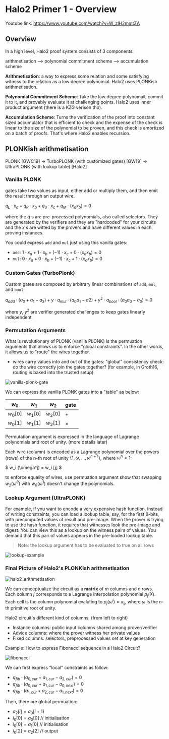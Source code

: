 Halo2 Primer 1 - Overview
=========================

Youtube link: https://www.youtube.com/watch?v=W_zlH2mmtZA

## Overview

In a high level, Halo2 proof system consists of 3 components:

arithmetisation --> polynomial commitment scheme --> accumulation scheme

**Arithmetisation**: a way to express some relation and some satisfying witness to the relation as a low degree polynomial. Halo2 uses PLONKish arithmetisation.

**Polynomial Commitment Scheme**: Take the low degree polynomail, commit it to it, and provably evaluate it at challenging points. Halo2 uses inner product argument (there is a KZG verison tho).

**Accumulation Scheme**: Turns the verification of the proof into constant sized accumulator that is efficient to check and the expense of the check is linear to the size of the polynomial to be proven, and this check is amortized on a batch of proofs. That's where Halo2 enables recursion.

## PLONKish arithmetisation

PLONK [GWC19] -> TurboPLONK (with customized gates) [GW19] -> UltraPLONK (with lookup table) [Halo2]

### Vanilla PLONK

gates take two values as input, either add or multiply them, and then emit the result through an output wire.

$q_L \cdot x_a + q_R \cdot x_b + q_0 \cdot x_c + q_M \cdot (x_a x_b) = 0$

where the $q$ s are pre-processed polynomials, also called selectors.  They are generated by the verifiers and they are "hardcoded" for your circuits and the $x$ s are witted by the provers and have different values in each proving instances.

You could express `add` and `mul` just using this vanilla gates:

* `add`: $1 \cdot x_a + 1 \cdot x_b + (-1) \cdot x_c + 0 \cdot (x_a x_b) = 0$
* `mul`: $0 \cdot x_a + 0 \cdot x_b + (-1) \cdot x_c + 1 \cdot (x_a x_b) = 0$


### Custom Gates (TurboPlonk)

Custom gates are composed by arbitrary linear combinations of `add`, `mul`, and `bool`:

$q_{add} \cdot (a_0 + a_1 - a_2) + y \cdot q_{mul} \cdot (a_0 a_1 - a2) + y^2 \cdot q_{bool} \cdot (a_0 a_0 - a_0) = 0$

where $y$, $y^2$ are verifier generated challenges to keep gates linearly independent.

### Permutation Arguments

What is revolutionary of PLONK (vanilla PLONK) is the permuation arguments that allows us to enforce "global constraints". In the other words, it allows us to "route" the wires together.

- wires carry values into and out of the gates: "global" consistency check: do the wire correctly join the gates together?
  (for example, in Groth16, routing is baked into the trusted setup)

![vanilla-plonk-gate](img/vanilla_plonk_gate.png)

We can express the vanilla PLONK gates into a "table" as below:

| $w_0$     |   $w_1$    |    $w_2$   |  gate       |
|-----------|------------|------------|-------------| 
| $w_0[0]$  | $w_1[0]$   |  $w_2[0]$  |  $+$        |
| $w_0[1]$  | $w_1[1]$   |  $w_2[1]$  |  $\times$   |

Permutation argument is expressed in the language of Lagrange polynomials and root of unity. (more details later)

Each wire (column) is encoded as a Lagrange polynomial over the powers (rows) of the n-th root of unity $\{ 1, \omega, \ldots, \omega^{n-1} \}$, where $\omega^n = 1$:

$ w_i (\omega^j) = w_i [j] $

to enforce equality of wires, use permuation argument show that swapping $w_2(\omega^{\theta})$ with $w_{\theta}(\omega^1)$ doesn't change the polynomials.

### Lookup Argument (UltraPLONK)

For example, if you want to encode a very expensive hash function. Instead of writing constraints, you can load a lookup table, say, for the first 8-bits, with precomputed values of result and pre-image. When the prover is trying to use the hash function, it requires that witnesses look the pre-image and digest. You can view this as a lookup on the witness pairs of values. You demand that this pair of values appears in the pre-loaded lookup table. 

> Note: the lookup argument has to be evaluated to true on all rows

![lookup-example](img/lookup_example.png)

### Final Picture of Halo2's PLONKish arithmetisation

![halo2_arithmetisation](img/halo2_arithmetisation.png)

We can conceptualize the circuit as a **matrix** of $m$ columns and $n$ rows. Each column $j$ corresponds to a Lagrange interpolation polynomial $p_j(X)$. Each cell is the column polynomial evaluting to $p_j(\omega^i) = x_{ij}$, where $\omega$ is the $n$-th primitive root of unity.

Halo2 circuit's different kind of columns, (from left to right)
* Instance columns: public input columns shared among prover/verifier
* Advice columns: where the prover witness her private values
* Fixed columns: selectors, preprocessed values set at key generation

Example: How to express Fibonacci sequence in a Halo2 Circuit?

![fibonacci](img/fibonacci.png)

We can first express "local" constraints as follow:

* $q_{fib} \cdot (a_{0, cur} + a_{1, cur} - a_{2, cur}) = 0$
* $q_{fib} \cdot (a_{0, cur} + a_{1, cur} - a_{0, next}) = 0$
* $q_{fib} \cdot (a_{1, cur} + a_{2, cur} - a_{1, next}) = 0$

Then, there are global permuation:
* $a_2[i] = a_0[i+1]$
* $i_0[0] = a_0[0]$ // initialisation
* $i_0[0] = a_1[0]$ // initialisation
* $i_0[2] = a_2[2]$ // output
